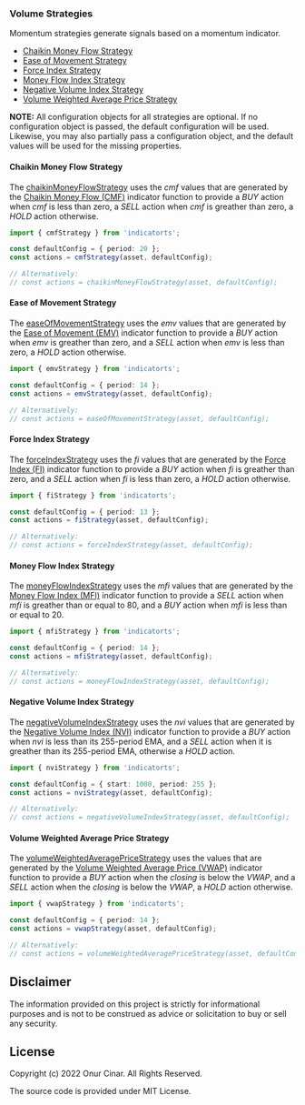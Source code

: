 ### Volume Strategies

Momentum strategies generate signals based on a momentum indicator.

- [Chaikin Money Flow Strategy](#chaikin-money-flow-strategy)
- [Ease of Movement Strategy](#ease-of-movement-strategy)
- [Force Index Strategy](#force-index-strategy)
- [Money Flow Index Strategy](#money-flow-index-strategy)
- [Negative Volume Index Strategy](#negative-volume-index-strategy)
- [Volume Weighted Average Price Strategy](#volume-weighted-average-price-strategy)

**NOTE:** All configuration objects for all strategies are optional. If no configuration object is passed, the default configuration will be used. Likewise, you may also partially pass a configuration object, and the default values will be used for the missing properties.

#### Chaikin Money Flow Strategy

The [chaikinMoneyFlowStrategy](./chaikinMoneyFlowStrategy.ts) uses the _cmf_ values that are generated by the [Chaikin Money Flow (CMF)](../../indicator/volume/index.md#chaikin-money-flow-cmf) indicator function to provide a _BUY_ action when _cmf_ is less than zero, a _SELL_ action when _cmf_ is greather than zero, a _HOLD_ action otherwise.

```TypeScript
import { cmfStrategy } from 'indicatorts';

const defaultConfig = { period: 20 };
const actions = cmfStrategy(asset, defaultConfig);

// Alternatively:
// const actions = chaikinMoneyFlowStrategy(asset, defaultConfig);
```

#### Ease of Movement Strategy

The [easeOfMovementStrategy](./easeOfMovementStrategy.ts) uses the _emv_ values that are generated by the [Ease of Movement (EMV)](../../indicator/volume/index.md#ease-of-movement-emv) indicator function to provide a _BUY_ action when _emv_ is greather than zero, and a _SELL_ action when _emv_ is less than zero, a _HOLD_ action otherwise.

```TypeScript
import { emvStrategy } from 'indicatorts';

const defaultConfig = { period: 14 };
const actions = emvStrategy(asset, defaultConfig);

// Alternatively:
// const actions = easeOfMovementStrategy(asset, defaultConfig);
```

#### Force Index Strategy

The [forceIndexStrategy](./forceIndexStrategy.ts) uses the _fi_ values that are generated by the [Force Index (FI)](../../indicator/volume/index.md#force-index-fi) indicator function to provide a _BUY_ action when _fi_ is greather than zero, and a _SELL_ action when _fi_ is less than zero, a _HOLD_ action otherwise.

```TypeScript
import { fiStrategy } from 'indicatorts';

const defaultConfig = { period: 13 };
const actions = fiStrategy(asset, defaultConfig);

// Alternatively:
// const actions = forceIndexStrategy(asset, defaultConfig);
```

#### Money Flow Index Strategy

The [moneyFlowIndexStrategy](./moneyFlowIndexStrategy.ts) uses the _mfi_ values that are generated by the [Money Flow Index (MFI)](../../indicator/volume/index.md#money-flow-index-mfi) indicator function to provide a _SELL_ action when _mfi_ is greather than or equal to 80, and a _BUY_ action when _mfi_ is less than or equal to 20.

```TypeScript
import { mfiStrategy } from 'indicatorts';

const defaultConfig = { period: 14 };
const actions = mfiStrategy(asset, defaultConfig);

// Alternatively:
// const actions = moneyFlowIndexStrategy(asset, defaultConfig);
```

#### Negative Volume Index Strategy

The [negativeVolumeIndexStrategy](./negativeVolumeIndexStrategy.ts) uses the _nvi_ values that are generated by the [Negative Volume Index (NVI)](../../indicator/volume/index.md#negative-volume-index-nvi) indicator function to provide a _BUY_ action when _nvi_ is less than its 255-period EMA, and a _SELL_ action when it is greather than its 255-period EMA, otherwise a _HOLD_ action.

```TypeScript
import { nviStrategy } from 'indicatorts';

const defaultConfig = { start: 1000, period: 255 };
const actions = nviStrategy(asset, defaultConfig);

// Alternatively:
// const actions = negativeVolumeIndexStrategy(asset, defaultConfig);
```

#### Volume Weighted Average Price Strategy

The [volumeWeightedAveragePriceStrategy](./volumeWeightedAveragePriceStrategy.ts) uses the values that are generated by the [Volume Weighted Average Price (VWAP)](../../indicator/volume/index.md#volume-weighted-average-price-vwap) indicator function to provide a _BUY_ action when the _closing_ is below the _VWAP_, and a _SELL_ action when the _closing_ is below the _VWAP_, a _HOLD_ action otherwise.

```TypeScript
import { vwapStrategy } from 'indicatorts';

const defaultConfig = { period: 14 };
const actions = vwapStrategy(asset, defaultConfig);

// Alternatively:
// const actions = volumeWeightedAveragePriceStrategy(asset, defaultConfig);
```

## Disclaimer

The information provided on this project is strictly for informational purposes and is not to be construed as advice or solicitation to buy or sell any security.

## License

Copyright (c) 2022 Onur Cinar. All Rights Reserved.

The source code is provided under MIT License.
